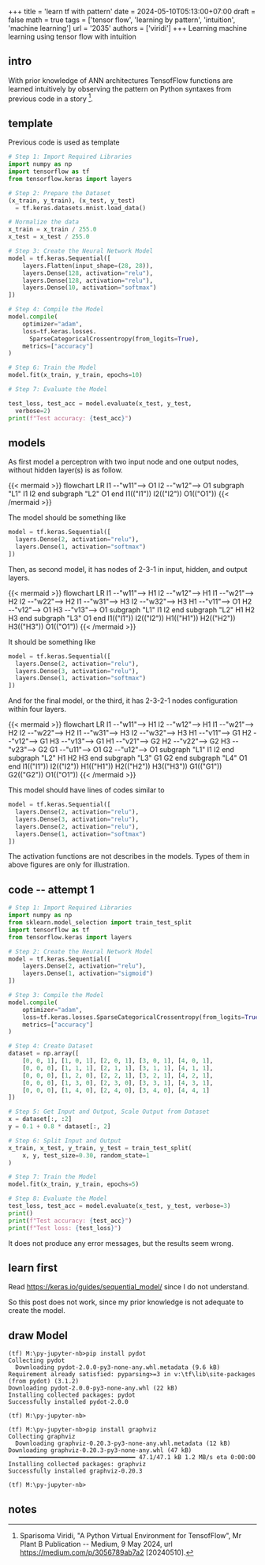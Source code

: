 +++
title = 'learn tf with pattern'
date = 2024-05-10T05:13:00+07:00
draft = false
math = true
tags = ['tensor flow', 'learning by pattern', 'intuition', 'machine learning']
url = '2035'
authors = ['viridi']
+++
Learning machine learning using tensor flow with intuition <!--more-->


## intro
With prior knowledge of ANN architectures TensofFlow functions are learned intuitively by observing the pattern on Python syntaxes from previous code in a story [^viridi_2024].


## template
Previous code is used as template

```py
# Step 1: Import Required Libraries
import numpy as np
import tensorflow as tf
from tensorflow.keras import layers

# Step 2: Prepare the Dataset
(x_train, y_train), (x_test, y_test)
  = tf.keras.datasets.mnist.load_data()

# Normalize the data
x_train = x_train / 255.0
x_test = x_test / 255.0

# Step 3: Create the Neural Network Model
model = tf.keras.Sequential([
    layers.Flatten(input_shape=(28, 28)),
    layers.Dense(128, activation="relu"),
    layers.Dense(128, activation="relu"),
    layers.Dense(10, activation="softmax")
])

# Step 4: Compile the Model
model.compile(
    optimizer="adam",
    loss=tf.keras.losses.
      SparseCategoricalCrossentropy(from_logits=True),
    metrics=["accuracy"]
)

# Step 6: Train the Model
model.fit(x_train, y_train, epochs=10)

# Step 7: Evaluate the Model

test_loss, test_acc = model.evaluate(x_test, y_test,
  verbose=2)
print(f"Test accuracy: {test_acc}")
```

## models
As first model a perceptron with two input node and one output nodes, without hidden layer(s) is as follow.

{{< mermaid >}}
flowchart LR
  I1 --"w11"--> O1
  I2 --"w12"--> O1
  subgraph "L1"
    I1
    I2
  end
  subgraph "L2"
    O1
  end
  I1(("I1"))
  I2(("I2"))
  O1(("O1"))
{{< /mermaid >}}

The model should be something like

```py
model = tf.keras.Sequential([
  layers.Dense(2, activation="relu"),
  layers.Dense(1, activation="softmax")
])
```

Then, as second model, it has nodes of 2-3-1 in input, hidden, and output layers.

{{< mermaid >}}
flowchart LR
  I1 --"w11"--> H1
  I2 --"w12"--> H1
  I1 --"w21"--> H2
  I2 --"w22"--> H2
  I1 --"w31"--> H3
  I2 --"w32"--> H3
  H1 --"v11"--> O1
  H2 --"v12"--> O1
  H3 --"v13"--> O1
  subgraph "L1"
    I1
    I2
  end
  subgraph "L2"
    H1
    H2
    H3
  end
  subgraph "L3"
    O1
  end
  I1(("I1"))
  I2(("I2"))
  H1(("H1"))
  H2(("H2"))
  H3(("H3"))
  O1(("O1"))
{{< /mermaid >}}

It should be something like

```py
model = tf.keras.Sequential([
  layers.Dense(2, activation="relu"),
  layers.Dense(3, activation="relu"),
  layers.Dense(1, activation="softmax")
])
```

And for the final model, or the third, it has 2-3-2-1 nodes configuration within four layers.

{{< mermaid >}}
flowchart LR
  I1 --"w11"--> H1
  I2 --"w12"--> H1
  I1 --"w21"--> H2
  I2 --"w22"--> H2
  I1 --"w31"--> H3
  I2 --"w32"--> H3
  H1 --"v11"--> G1
  H2 --"v12"--> G1
  H3 --"v13"--> G1
  H1 --"v21"--> G2
  H2 --"v22"--> G2
  H3 --"v23"--> G2
  G1 --"u11"--> O1
  G2 --"u12"--> O1
  subgraph "L1"
    I1
    I2
  end
  subgraph "L2"
    H1
    H2
    H3
  end
  subgraph "L3"
    G1
    G2
  end
  subgraph "L4"
    O1
  end
  I1(("I1"))
  I2(("I2"))
  H1(("H1"))
  H2(("H2"))
  H3(("H3"))
  G1(("G1"))
  G2(("G2"))
  O1(("O1"))
{{< /mermaid >}}

This model should have lines of codes similar to

```py
model = tf.keras.Sequential([
  layers.Dense(2, activation="relu"),
  layers.Dense(3, activation="relu"),
  layers.Dense(2, activation="relu"),
  layers.Dense(1, activation="softmax")
])
```

The activation functions are not describes in the models. Types of them in above figures are only for illustration.


## code -- attempt 1
```py
# Step 1: Import Required Libraries
import numpy as np
from sklearn.model_selection import train_test_split
import tensorflow as tf
from tensorflow.keras import layers

# Step 2: Create the Neural Network Model
model = tf.keras.Sequential([
    layers.Dense(2, activation="relu"),
    layers.Dense(1, activation="sigmoid")
])

# Step 3: Compile the Model
model.compile(
    optimizer="adam",
    loss=tf.keras.losses.SparseCategoricalCrossentropy(from_logits=True),
    metrics=["accuracy"]
)

# Step 4: Create Dataset
dataset = np.array([
    [0, 0, 1], [1, 0, 1], [2, 0, 1], [3, 0, 1], [4, 0, 1],
    [0, 0, 0], [1, 1, 1], [2, 1, 1], [3, 1, 1], [4, 1, 1],
    [0, 0, 0], [1, 2, 0], [2, 2, 1], [3, 2, 1], [4, 2, 1],
    [0, 0, 0], [1, 3, 0], [2, 3, 0], [3, 3, 1], [4, 3, 1],
    [0, 0, 0], [1, 4, 0], [2, 4, 0], [3, 4, 0], [4, 4, 1]
])

# Step 5: Get Input and Output, Scale Output from Dataset
x = dataset[:, :2]
y = 0.1 + 0.8 * dataset[:, 2]

# Step 6: Split Input and Output
x_train, x_test, y_train, y_test = train_test_split(
    x, y, test_size=0.30, random_state=1
)

# Step 7: Train the Model
model.fit(x_train, y_train, epochs=5)

# Step 8: Evaluate the Model
test_loss, test_acc = model.evaluate(x_test, y_test, verbose=3)
print()
print(f"Test accuracy: {test_acc}")
print(f"Test loss: {test_loss}")
```

It does not produce any error messages, but the results seem wrong.


## learn first
Read https://keras.io/guides/sequential_model/ since I do not understand.

So this post does not work, since my prior knowledge is not adequate to create the model.


## draw Model
```
(tf) M:\py-jupyter-nb>pip install pydot
Collecting pydot
  Downloading pydot-2.0.0-py3-none-any.whl.metadata (9.6 kB)
Requirement already satisfied: pyparsing>=3 in v:\tf\lib\site-packages (from pydot) (3.1.2)
Downloading pydot-2.0.0-py3-none-any.whl (22 kB)
Installing collected packages: pydot
Successfully installed pydot-2.0.0

(tf) M:\py-jupyter-nb>
```

```
(tf) M:\py-jupyter-nb>pip install graphviz
Collecting graphviz
  Downloading graphviz-0.20.3-py3-none-any.whl.metadata (12 kB)
Downloading graphviz-0.20.3-py3-none-any.whl (47 kB)
   ━━━━━━━━━━━━━━━━━━━━━━━━━━━━━━━━━ 47.1/47.1 kB 1.2 MB/s eta 0:00:00
Installing collected packages: graphviz
Successfully installed graphviz-0.20.3

(tf) M:\py-jupyter-nb>
```




## notes
[^viridi_2024]: Sparisoma Viridi, "A Python Virtual Environment for TensofFlow", Mr Plant B Publication -- Medium, 9 May 2024, url https://medium.com/p/3056789ab7a2 [20240510].

